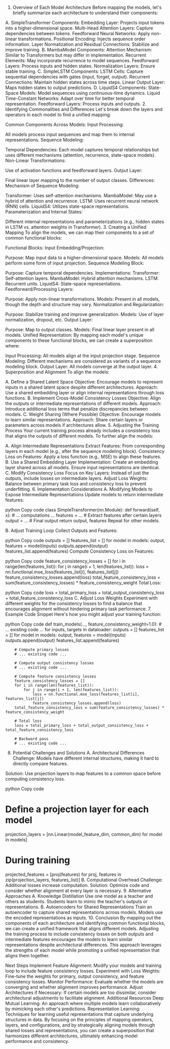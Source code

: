 1. Overview of Each Model Architecture
Before mapping the models, let's briefly summarize each architecture to understand their components:

A. SimpleTransformer
Components:
Embedding Layer: Projects input tokens into a higher-dimensional space.
Multi-Head Attention Layers: Capture dependencies between tokens.
Feedforward Neural Networks: Apply non-linear transformations.
Positional Encoding: Injects sequence order information.
Layer Normalization and Residual Connections: Stabilize and improve training.
B. MambaModel
Components:
Attention Mechanism: Similar to Transformers but may differ in implementation.
Recurrent Elements: May incorporate recurrence to model sequences.
Feedforward Layers: Process inputs and hidden states.
Normalization Layers: Ensure stable training.
C. SimpleLSTM
Components:
LSTM Cells: Capture sequential dependencies with gates (input, forget, output).
Recurrent Connections: Maintain hidden states across time steps.
Linear Output Layer: Maps hidden states to output predictions.
D. LiquidS4
Components:
State-Space Models: Model sequences using continuous-time dynamics.
Liquid Time-Constant Networks: Adapt over time for better temporal representation.
Feedforward Layers: Process inputs and outputs.
2. Identifying Commonalities and Differences
Let's break down the layers and operators in each model to find a unified mapping.

Common Components Across Models:
Input Processing:

All models process input sequences and map them to internal representations.
Sequence Modeling:

Temporal Dependencies: Each model captures temporal relationships but uses different mechanisms (attention, recurrence, state-space models).
Non-Linear Transformations:

Use of activation functions and feedforward layers.
Output Layer:

Final linear layer mapping to the number of output classes.
Differences:
Mechanism of Sequence Modeling:

Transformer: Uses self-attention mechanisms.
MambaModel: May use a hybrid of attention and recurrence.
LSTM: Uses recurrent neural network (RNN) cells.
LiquidS4: Utilizes state-space representations.
Parameterization and Internal States:

Different internal representations and parameterizations (e.g., hidden states in LSTM vs. attention weights in Transformer).
3. Creating a Unified Mapping
To align the models, we can map their components to a set of common functional blocks:

Functional Blocks:
Input Embedding/Projection:

Purpose: Map input data to a higher-dimensional space.
Models: All models perform some form of input projection.
Sequence Modeling Block:

Purpose: Capture temporal dependencies.
Implementations:
Transformer: Self-attention layers.
MambaModel: Hybrid attention mechanisms.
LSTM: Recurrent units.
LiquidS4: State-space representations.
Feedforward/Processing Layers:

Purpose: Apply non-linear transformations.
Models: Present in all models, though the depth and structure may vary.
Normalization and Regularization:

Purpose: Stabilize training and improve generalization.
Models: Use of layer normalization, dropout, etc.
Output Layer:

Purpose: Map to output classes.
Models: Final linear layer present in all models.
Unified Representation:
By mapping each model's unique components to these functional blocks, we can create a superposition where:

Input Processing: All models align at the input projection stage.
Sequence Modeling: Different mechanisms are considered as variants of a sequence modeling block.
Output Layer: All models converge at the output layer.
4. Superposition and Alignment
To align the models:

A. Define a Shared Latent Space
Objective: Encourage models to represent inputs in a shared latent space despite different architectures.
Approach: Use a shared embedding layer or align internal representations through loss functions.
B. Implement Cross-Model Consistency Losses
Objective: Align the outputs or intermediate representations of different models.
Approach: Introduce additional loss terms that penalize discrepancies between models.
C. Weight Sharing (Where Possible)
Objective: Encourage models to learn similar representations.
Approach: Share certain layers or parameters across models if architectures allow.
5. Adjusting the Training Process
Your current training process already includes a consistency loss that aligns the outputs of different models. To further align the models:

A. Align Intermediate Representations
Extract Features:
From corresponding layers in each model (e.g., after the sequence modeling block).
Consistency Loss on Features:
Apply a loss function (e.g., MSE) to align these features.
B. Use a Shared Embedding Layer
Implementation:
Create an embedding layer shared across all models.
Ensure input representations are identical.
C. Modify Consistency Loss
Focus on Key Layers:
Instead of just the outputs, include losses on intermediate layers.
Adjust Loss Weights:
Balance between primary task loss and consistency loss to prevent underfitting.
6. Implementation Considerations
A. Modifying Models to Expose Intermediate Representations
Update models to return intermediate features:

python
Copy code
class SimpleTransformer(nn.Module):
    def forward(self, x):
        # ... computations ...
        features = ...  # Extract features after certain layers
        output = ...    # Final output
        return output, features
Repeat for other models.

B. Adjust Training Loop
Collect Outputs and Features:

python
Copy code
outputs = []
features_list = []
for model in models:
    output, features = model(inputs)
    outputs.append(output)
    features_list.append(features)
Compute Consistency Loss on Features:

python
Copy code
feature_consistency_losses = []
for i in range(len(features_list)):
    for j in range(i + 1, len(features_list)):
        loss = nn.functional.mse_loss(features_list[i], features_list[j])
        feature_consistency_losses.append(loss)
total_feature_consistency_loss = sum(feature_consistency_losses) * feature_consistency_weight
Total Loss:

python
Copy code
loss = total_primary_loss + total_output_consistency_loss + total_feature_consistency_loss
C. Adjust Loss Weights
Experiment with different weights for the consistency losses to find a balance that encourages alignment without hindering primary task performance.
7. Example Code Snippet
Here's how you might adjust your training function:

python
Copy code
def train_models(..., feature_consistency_weight=1.0):
    # ... existing code ...
    for inputs, targets in dataloader:
        outputs = []
        features_list = []
        for model in models:
            output, features = model(inputs)
            outputs.append(output)
            features_list.append(features)
        
        # Compute primary losses
        # ... existing code ...

        # Compute output consistency losses
        # ... existing code ...

        # Compute feature consistency losses
        feature_consistency_losses = []
        for i in range(len(features_list)):
            for j in range(i + 1, len(features_list)):
                loss = nn.functional.mse_loss(features_list[i], features_list[j])
                feature_consistency_losses.append(loss)
        total_feature_consistency_loss = sum(feature_consistency_losses) * feature_consistency_weight

        # Total loss
        loss = total_primary_loss + total_output_consistency_loss + total_feature_consistency_loss

        # Backward pass
        # ... existing code ...
8. Potential Challenges and Solutions
A. Architectural Differences
Challenge: Models have different internal structures, making it hard to directly compare features.

Solution: Use projection layers to map features to a common space before computing consistency loss.

python
Copy code
# Define a projection layer for each model
projection_layers = [nn.Linear(model_feature_dim, common_dim) for model in models]

# During training
projected_features = [proj(features) for proj, features in zip(projection_layers, features_list)]
B. Computational Overhead
Challenge: Additional losses increase computation.
Solution: Optimize code and consider whether alignment at every layer is necessary.
9. Alternative Approaches
A. Knowledge Distillation
Use one model as a teacher and others as students.
Students learn to mimic the teacher's outputs or representations.
B. Autoencoders for Shared Representations
Train an autoencoder to capture shared representations across models.
Models use the encoded representations as inputs.
10. Conclusion
By mapping out the components of each architecture and identifying common functional blocks, we can create a unified framework that aligns different models. Adjusting the training process to include consistency losses on both outputs and intermediate features encourages the models to learn similar representations despite architectural differences. This approach leverages the strengths of each model while promoting a unified representation that aligns them together.

Next Steps
Implement Feature Alignment: Modify your models and training loop to include feature consistency losses.
Experiment with Loss Weights: Fine-tune the weights for primary, output consistency, and feature consistency losses.
Monitor Performance: Evaluate whether the models are converging and whether alignment improves performance.
Adjust Architectures if Necessary: If certain models are too dissimilar, consider architectural adjustments to facilitate alignment.
Additional Resources
Deep Mutual Learning: An approach where multiple models learn collaboratively by mimicking each other's predictions.
Representation Learning: Techniques for learning useful representations that capture underlying structures in data.
By focusing on the principles of mapping operators, layers, and configurations, and by strategically aligning models through shared losses and representations, you can create a superposition that harmonizes different architectures, ultimately enhancing model performance and consistency.






